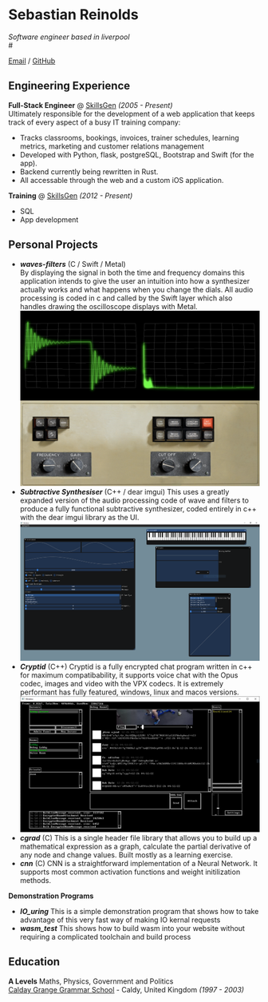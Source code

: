 # Sebastian Reinolds

_Software engineer based in liverpool_ <br>#

[Email](mailto:sreinolds@gmail.com) / [GitHub](https://github.com/skillsgen/)

## Engineering Experience

**Full-Stack Engineer** @ [SkillsGen](www.skillsgen.com) _(2005 - Present)_ <br>
Ultimately responsible for the development of a web application that keeps track of every aspect of a busy IT training company:
  - Tracks classrooms, bookings, invoices, trainer schedules, learning metrics, marketing and customer relations management
  - Developed with Python, flask, postgreSQL, Bootstrap and Swift (for the app).
  - Backend currently being rewritten in Rust.
  - All accessable through the web and a custom iOS application.

**Training** @ [SkillsGen](www.skillsgen.com) _(2012 - Present)_ <br>
  - SQL
  - App development

## Personal Projects
  - **_waves-filters_** (C / Swift / Metal) <br>
    By displaying the signal in both the time and frequency domains this application intends to give the user an intuition into how a synthesizer actually works and what happens when you change the dials. All audio processing is coded in c and called by the Swift layer which also handles drawing the oscilloscope displays with Metal.
    ![Waves and Filters](/WF.png?raw=true "Waves and Filters")
  - **_Subtractive Synthesiser_** (C++ / dear imgui)
    This uses a greatly expanded version of the audio processing code of wave and filters to produce a fully functional subtractive synthesizer, coded entirely in c++ with the dear imgui library as the UI.
    ![SubSynth](/subsynth.PNG?raw=true "SubSynth")
  - **_Cryptid_** (C++)
    Cryptid is a fully encrypted chat program written in c++ for maximum compatibability, it supports voice chat with the Opus codec, images and video with the VPX codecs. It is extremely performant has fully featured, windows, linux and macos versions.
    ![Cryptid](/cryptid.PNG?raw=true "Cryptid")
  - **_cgrad_** (C)
    This is a single header file library that allows you to build up a mathematical expression as a graph, calculate the partial derivative of any node and change values. Built mostly as a learning exercise.
  - **_cnn_** (C)
    CNN is a straightforward implementation of a Neural Network. It supports most common activation functions and weight initilization methods.

**Demonstration Programs** <br>
  - **_IO_uring_**
    This is a simple demonstration program that shows how to take advantage of this very fast way of making IO kernal requests
  - **_wasm_test_**
    This shows how to build wasm into your website without requiring a complicated toolchain and build process

## Education

**A Levels** Maths, Physics, Government and Politics<br>
[Calday Grange Grammar School](https://calday.co.uk/) - Caldy, United Kingdom _(1997 - 2003)_ <br>
